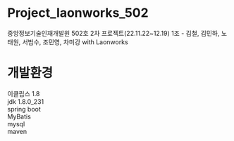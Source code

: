 # Project_laonworks_502
중앙정보기술인재개발원 502호 2차 프로젝트(22.11.22~12.19)
1조 - 김철, 김민하, 노태원, 서범수, 조민영, 차미강 with Laonworks


# 개발환경
이클립스 1.8  
jdk 1.8.0_231  
spring boot  
MyBatis  
mysql  
maven  
